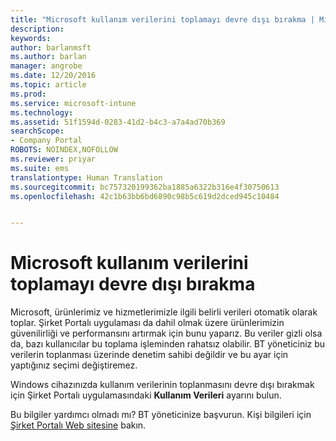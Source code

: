 ```yaml
---
title: "Microsoft kullanım verilerini toplamayı devre dışı bırakma | Microsoft Docs"
description: 
keywords: 
author: barlanmsft
ms.author: barlan
manager: angrobe
ms.date: 12/20/2016
ms.topic: article
ms.prod: 
ms.service: microsoft-intune
ms.technology: 
ms.assetid: 51f1594d-0283-41d2-b4c3-a7a4ad70b369
searchScope:
- Company Portal
ROBOTS: NOINDEX,NOFOLLOW
ms.reviewer: priyar
ms.suite: ems
translationtype: Human Translation
ms.sourcegitcommit: bc757320199362ba1885a6322b316e4f30750613
ms.openlocfilehash: 42c1b63bb6bd6890c98b5c619d2dced945c10484


---
```



# <a name="turn-off-microsoft-usage-data-collection"></a>Microsoft kullanım verilerini toplamayı devre dışı bırakma

Microsoft, ürünlerimiz ve hizmetlerimizle ilgili belirli verileri otomatik olarak toplar. Şirket Portalı uygulaması da dahil olmak üzere ürünlerimizin güvenilirliği ve performansını artırmak için bunu yaparız. Bu veriler gizli olsa da, bazı kullanıcılar bu toplama işleminden rahatsız olabilir. BT yöneticiniz bu verilerin toplanması üzerinde denetim sahibi değildir ve bu ayar için yaptığınız seçimi değiştiremez.

Windows cihazınızda kullanım verilerinin toplanmasını devre dışı bırakmak için Şirket Portalı uygulamasındaki **Kullanım Verileri** ayarını bulun.

Bu bilgiler yardımcı olmadı mı? BT yöneticinize başvurun. Kişi bilgileri için [Şirket Portalı Web sitesine](http://portal.manage.microsoft.com) bakın.



<!--HONumber=Dec16_HO3-->


